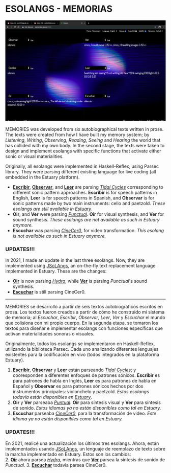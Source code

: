 # ESOLANGS - MEMORIAS
![MEMORIAS'S ESOLANGS](/img/memoriasStill4.png)

MEMORIES was developed from six autobiographical texts written in prose. The texts were created from how I have built my memory system; by *Listening*, *Writing*, *Observing*, *Reading*, *Seeing* and *Hearing* the world that has collided with my own body. In the second stage, the texts were taken to design and implement esolangs with specific functions that activate either sonic or visual materialities. <br/>

Originally, all esolangs were implemented in Haskell-Reflex, using Parsec library. They were parsing different existing language for live coding (all embedded in the Estuary platform).<br/>
+ **[Escribir](/Escribir.md)**, **[Observar](/Observar.md)**, and **[Leer](/Leer.md)** are parsing *[Tidal Cycles](https://tidalcycles.org/)* corresponding to different sonic pattern approaches. **Escribir** is for speech patterns in English, **Leer** is for speech patterns in Spanish, and **Observar** is for sonic patterns made by two main instruments: cello and paetzold. *These esolangs are still available in [Estuary](https://estuary.mcmaster.ca/)*.
+ **Oir**, and **Ver** were parsing *[Punctual](https://github.com/dktr0/Punctual)*. **Oir** for visual synthesis, and **Ver** for sound synthesis. *These esolangs are not available as such in Estuary anymore.*
+ **Escuchar** was parsing *[CineCer0](https://github.com/dktr0/estuary/blob/dev/client/src/Estuary/Languages/CineCer0/REFERENCE.md)*, for video transformation. *This esolang is not available as such in Estuary anymore.*

### UPDATES!!!
In 2021, I made an update in the last three esolangs. Now, they are implemented using [JSoLAngs](https://hcommons.org/deposits/item/hc:39063/), an on-the-fly text replacement language implemented in Estuary. These are the changes: <br/>
+ **[Oir](/Oir.md)** is now parsing *[Hydra](https://hydra.ojack.xyz/?sketch_id=ritchse_2)*, while **[Ver](/Ver.md)** is parsing *Punctual*'s sound synthesis.
+ **[Escuchar](/Escuchar.md)** is still parsing CineCer0.

_________________________________________________________

MEMORIES se desarrolló a partir de seis textos autobiográficos escritos en prosa. Los textos fueron creados a partir de cómo he construido mi sistema de memoria; al *Escuchar*, *Escribir*, *Observar*, *Leer*, *Ver* y *Escuchar* el mundo que colisiona con mi propio cuerpo. En la segunda etapa, se tomaron los textos para diseñar e implementar esolangs con funciones específicas que activan materialidades sonoras o visuales. <br/>

Originalmente, todos los esolangs se implementaron en Haskell-Reflex, utilizando la biblioteca Parsec. Cada uno analizando diferentes lenguajes existentes para la codificación en vivo (todos integrados en la plataforma Estuary). <br/>
1. **[Escribir](/Escribir.md)**, **[Observar](/Observar.md)** y **[Leer](/Leer.md)** están parseando *[Tidal Cycles](https://tidalcycles.org/)*; y cooresponden a diferentes enfoques de patrones sónicos. **Escribir** es para patrones de habla en Inglés, **Leer** es para patrones de habla en Español y **Observar** es para patrones sónicos hechos por dos instrumentos principales: violonchelo y paetzold. *Estos esolangs todavía están disponibles en [Estuary](https://estuary.mcmaster.ca/)*.
2. **Oir** y **Ver** parseaba *[Puntual](https://github.com/dktr0/Punctual)*. **Oir** para síntesis visual y **Ver** para síntesis de sonido. *Estos idiomas ya no están disponibles como tal en Estuary.*
3. **Escuchar** parseaba *[CineCer0](https://github.com/dktr0/estuary/blob/dev/client/src/Estuary/Languages/CineCer0/REFERENCE.md)*, para la transformación de video. *Este idioma ya no están disponibles como tal en Estuary.*

### UPDATES!!!
En 2021, realicé una actualización los últimos tres esolangs. Ahora, están implementados usando [JSoLAngs](https://hcommons.org/deposits/item/hc:39063/), un lenguaje de reemplazo de texto sobre la marcha implementado en Estuary. Estos son los cambios: <br/>
2. **[Oir](/Oir.md)** ahora parsea *[Hydra](https://hydra.ojack.xyz/?sketch_id=ritchse_2)*, mientras que **[Ver](/Ver.md)** parsea la síntesis de sonido de *Punctual*.
3. **[Escuchar](/Escuchar.md)** todavía parsea CineCer0.
